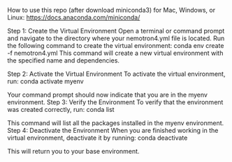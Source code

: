 How to use this repo (after download miniconda3) for Mac, Windows, or Linux: https://docs.anaconda.com/miniconda/

Step 1: Create the Virtual Environment
Open a terminal or command prompt and navigate to the directory where your nemotron4.yml file is located. Run the following command to create the virtual environment:
conda env create -f nemotron4.yml
This command will create a new virtual environment with the specified name and dependencies.

Step 2: Activate the Virtual Environment
To activate the virtual environment, run:
conda activate myenv

Your command prompt should now indicate that you are in the myenv environment.
Step 3: Verify the Environment
To verify that the environment was created correctly, run:
conda list

This command will list all the packages installed in the myenv environment.
Step 4: Deactivate the Environment
When you are finished working in the virtual environment, deactivate it by running:
conda deactivate

This will return you to your base environment.
